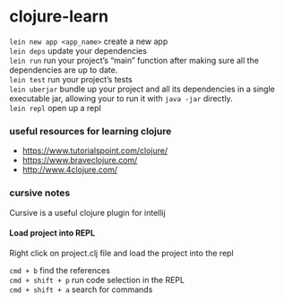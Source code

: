 # clojure-learn

`lein new app <app_name>` create a new app <br>
`lein deps` update your dependencies <br>
`lein run` run your project’s “main” function after making sure all the dependencies are up to date. <br>
`lein test` run your project’s tests <br>
`lein uberjar` bundle up your project and all its dependencies in a single executable jar, allowing your to run it with `java -jar` directly. <br>
`lein repl` open up a repl <br>


### useful resources for learning clojure
- https://www.tutorialspoint.com/clojure/
- https://www.braveclojure.com/
- http://www.4clojure.com/


### cursive notes

Cursive is a useful clojure plugin for intellij

#### Load project into REPL
Right click on project.clj file and load the project into the repl

`cmd + b` find the references <br>
`cmd + shift + p` run code selection in the REPL <br>
`cmd + shift + a` search for commands <br>


